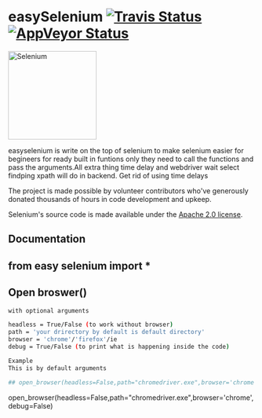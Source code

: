 easySelenium [![Travis Status](https://travis-ci.com/SeleniumHQ/selenium.svg?branch=master)](//travis-ci.com/SeleniumHQ/selenium/builds) [![AppVeyor Status](https://ci.appveyor.com/api/projects/status/pg1f99p1aetp9mk9/branch/master?svg=true)](https://ci.appveyor.com/project/SeleniumHQ/selenium/branch/master)
========
<a href="https://selenium.dev"><img src="https://selenium.dev/images/selenium_logo_square_green.png" width="180" alt="Selenium"/></a>

easyselenium is write on the top of selenium to make selenium easier for begineers for ready built in funtions only they need to call the functions and pass the arguments.All extra thing time delay and webdriver wait select findping xpath will do in backend.
Get rid of using time delays

The project is made possible by volunteer contributors who've
generously donated thousands of hours in code development and upkeep.

Selenium's source code is made available under the [Apache 2.0 license](https://github.com/SeleniumHQ/selenium/blob/master/LICENSE).

## Documentation


## from easy selenium import *
## Open broswer()
```sh
with optional arguments

headless = True/False (to work without browser)
path = 'your drirectory by default is default directory'
browser = 'chrome'/'firefox'/ie
debug = True/False (to print what is happening inside the code)

Example
This is by default arguments

## open_browser(headless=False,path="chromedriver.exe",browser='chrome',debug=False)
```
open_browser(headless=False,path="chromedriver.exe",browser='chrome',debug=False)